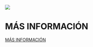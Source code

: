![](https://github.com/Obijuan/myslides/raw/master/wiki/2016-09-23-granada-geek-fpga-libres/portada.png)

# MÁS INFORMACIÓN

[MÁS INFORMACIÓN](https://github.com/Obijuan/myslides/wiki/2016_09_23-Granada-Geek-FPGAs-Libres)

